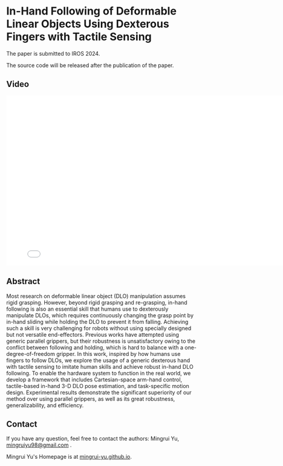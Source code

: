 # In-Hand Following of Deformable Linear Objects Using Dexterous Fingers with Tactile Sensing

The paper is submitted to IROS 2024.

The source code will be released after the publication of the paper.


## Video

<p align="center">
<iframe width="800" height="450" src="./main_1080p.mp4" title="24_DLO_Following" frameborder="0" allow="accelerometer; autoplay; clipboard-write; encrypted-media; gyroscope; picture-in-picture" allowfullscreen> </iframe>
</p>


## Abstract

Most research on deformable linear object (DLO) manipulation assumes rigid grasping. However, beyond rigid grasping and re-grasping, in-hand following is also an essential skill that humans use to dexterously manipulate DLOs, which requires continuously changing the grasp point by in-hand sliding while holding the DLO to prevent it from falling. Achieving such a skill is very challenging for robots without using specially designed but not versatile end-effectors. 
Previous works have attempted using generic parallel grippers, but their robustness is unsatisfactory owing to the conflict between following and holding, which is hard to balance with a one-degree-of-freedom gripper. 
In this work, inspired by how humans use fingers to follow DLOs, we explore the usage of a generic dexterous hand with tactile sensing to imitate human skills and achieve robust in-hand DLO following. 
To enable the hardware system to function in the real world, we develop a framework that includes Cartesian-space arm-hand control, tactile-based in-hand 3-D DLO pose estimation, and task-specific motion design.
Experimental results demonstrate the significant superiority of our method over using parallel grippers, as well as its great robustness, generalizability, and efficiency.

## Contact

If you have any question, feel free to contact the authors: Mingrui Yu, <mingruiyu98@gmail.com> .

Mingrui Yu's Homepage is at [mingrui-yu.github.io](https://mingrui-yu.github.io).
